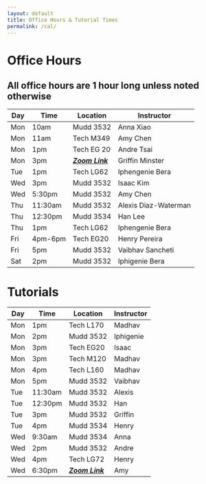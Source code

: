 ```yaml
---
layout: default
title: Office Hours & Tutorial Times
permalink: /cal/
---
```


# Office Hours

## All office hours are 1 hour long unless noted otherwise

|Day|Time| Location|Instructor| 
|---|----|---------|----------|
|Mon|10am|Mudd 3532|Anna Xiao|
|Mon|11am|Tech M349|Amy Chen|
|Mon|1pm|Tech EG 20|Andre Tsai|
|Mon|3pm|_[**Zoom Link**](https://northwestern.zoom.us/j/93511677678)_|Griffin Minster|
|Tue|1pm|Tech LG62|Iphengenie Bera|
|Wed|3pm|Mudd 3532|Isaac Kim|
|Wed|5:30pm|Mudd 3532|Amy Chen|
|Thu|11:30am|Mudd 3532|Alexis Diaz-Waterman|
|Thu|12:30pm|Mudd 3534|Han Lee|
|Thu|1pm|Tech LG62|Iphengenie Bera|
|Fri|4pm-6pm|Tech EG20|Henry Pereira|
|Fri|5pm|Mudd 3532|Vaibhav Sancheti|
|Sat|2pm|Mudd 3532|Iphigenie Bera|

# Tutorials

|Day|Time|Location|Instructor|
|---|----|--------|----------|
|Mon|1pm|Tech L170|Madhav|
|Mon|2pm|Mudd 3532|Iphigenie|
|Mon|3pm|Tech EG20|Isaac|
|Mon|3pm|Tech M120|Madhav|
|Mon|4pm|Tech L160|Madhav|
|Mon|5pm|Mudd 3532|Vaibhav|
|Tue|11:30am|Mudd 3532|Alexis|
|Tue|12:30pm|Mudd 3532|Han|
|Tue|3pm|Mudd 3532|Griffin|
|Tue|4pm|Mudd 3534|Henry|
|Wed|9:30am|Mudd 3534|Anna|
|Wed|2pm|Mudd 3532|Andre|
|Wed|4pm|Tech LG72|Henry|
|Wed|6:30pm| _[**Zoom Link**](https://northwestern.zoom.us/j/95156556095)_| Amy     |
